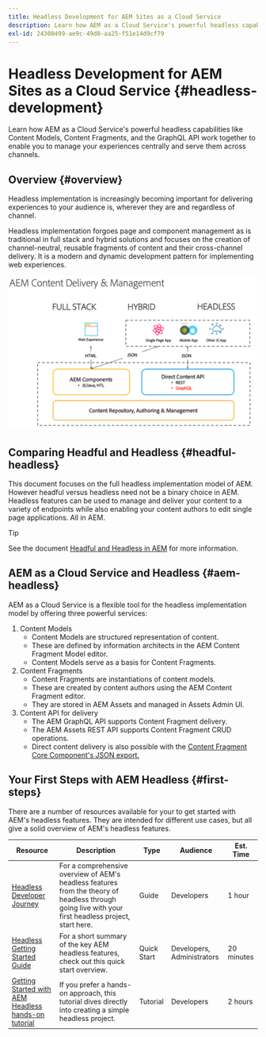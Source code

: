 ```yaml
---
title: Headless Development for AEM Sites as a Cloud Service
description: Learn how AEM as a Cloud Service's powerful headless capabilities like Content Models, Content Fragments, and the GraphQL API work together to enable you to manage your experiences centrally and serve them across channels.
exl-id: 24300499-ae9c-49d0-aa25-f51e14d9cf79
---
```


# Headless Development for AEM Sites as a Cloud Service {#headless-development}

Learn how AEM as a Cloud Service's powerful headless capabilities like Content Models, Content Fragments, and the GraphQL API work together to enable you to manage your experiences centrally and serve them across channels.

## Overview {#overview}

Headless implementation is increasingly becoming important for delivering experiences to your audience is, wherever they are and regardless of channel.

Headless implementation forgoes page and component management as is traditional in full stack and hybrid solutions and focuses on the creation of channel-neutral, reusable fragments of content and their cross-channel delivery. It is a modern and dynamic development pattern for implementing web experiences.

![AEM Implementation Models](assets/aem-implementation-models.png)

## Comparing Headful and Headless {#headful-headless}

This document focuses on the full headless implementation model of AEM. However headful versus headless need not be a binary choice in AEM. Headless features can be used to manage and deliver your content to a variety of endpoints while also enabling your content authors to edit single page applications. All in AEM.

>[!TIP]
>
>See the document [Headful and Headless in AEM](/help/implementing/developing/headful-headless.md) for more information.

## AEM as a Cloud Service and Headless {#aem-headless}

AEM as a Cloud Service is a flexible tool for the headless implementation model by offering three powerful services:

1. Content Models
   * Content Models are structured representation of content.
   * These are defined by information architects in the AEM Content Fragment Model editor.
   * Content Models serve as a basis for Content Fragments.
1. Content Fragments
   * Content Fragments are instantiations of content models.
   * These are created by content authors using the AEM Content Fragment editor.
   * They are stored in AEM Assets and managed in Assets Admin UI.
1. Content API for delivery
   * The AEM GraphQL API supports Content Fragment delivery.
   * The AEM Assets REST API supports Content Fragment CRUD operations.
   * Direct content delivery is also possible with the [Content Fragment Core Component's JSON export.](https://docs.adobe.com/content/help/en/experience-manager-core-components/using/components/content-fragment-component.html)

## Your First Steps with AEM Headless {#first-steps}

There are a number of resources available for your to get started with AEM's headless features. They are intended for different use cases, but all give a solid overview of AEM's headless features.

|Resource|Description|Type|Audience|Est. Time|
|---|---|---|---|---|
|[Headless Developer Journey](/help/implementing/developing/headless-journey/overview.md)|For a comprehensive overview of AEM's headless features from the theory of headless through going live with your first headless project, start here.|Guide|Developers|1 hour|
|[Headless Getting Started Guide](/help/implementing/developing/headless/getting-started/introduction.md)|For a short summary of the key AEM headless features, check out this quick start overview.|Quick Start|Developers, Administrators|20 minutes|
|[Getting Started with AEM Headless hands-on tutorial](https://experienceleague.adobe.com/docs/experience-manager-learn/getting-started-with-aem-headless/graphql/multi-step/overview.html)|If you prefer a hands-on approach, this tutorial dives directly into creating a simple headless project.|Tutorial|Developers|2 hours|
